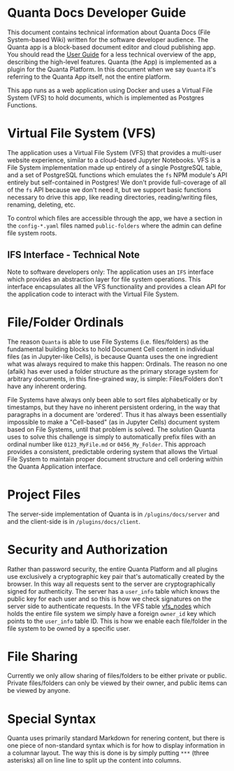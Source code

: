 # Quanta Docs Developer Guide

This document contains technical information about Quanta Docs (File System-based Wiki) written for the software developer audience. The Quanta app is a block-based document editor and cloud publishing app. You should read the [User Guide](./docs_user_guide.md) for a less technical overview of the app, describing the high-level features. Quanta (the App) is implemented as a plugin for the Quanta Platform. In this document when we say `Quanta` it's referring to the Quanta App itself, not the entire platform.

This app runs as a web application using Docker and uses a Virtual File System (VFS) to hold documents, which is implemented as Postgres Functions.

# Virtual File System (VFS)

The application uses a Virtual File System (VFS) that provides a multi-user website experience, similar to a cloud-based Jupyter Notebooks. VFS is a File System implementation made up entirely of a single PostgreSQL table, and a set of PostgreSQL functions which emulates the `fs` NPM module's API entirely but self-contained in Postgres! We don't provide full-coverage of all of the `fs` API because we don't need it, but we support basic functions necessary to drive this app, like reading directories, reading/writing files, renaming, deleting, etc.

To control which files are accessible through the app, we have a section in the `config-*.yaml` files named `public-folders` where the admin can define file system roots.

## IFS Interface - Technical Note

Note to software developers only: The application uses an `IFS` interface which provides an abstraction layer for file system operations. This interface encapsulates all the VFS functionality and provides a clean API for the application code to interact with the Virtual File System.   

# File/Folder Ordinals

The reason `Quanta` is able to use File Systems (i.e. files/folders) as the fundamental building blocks to hold Document Cell content in individual files (as in Jupyter-like Cells), is because Quanta uses the one ingredient what was always required to make this happen: Ordinals. The reason no one (afaik) has ever used a folder structure as the primary storage system for arbitrary documents, in this fine-grained way, is simple: Files/Folders don't have any inherent ordering. 

File Systems have always only been able to sort files alphabetically or by timestamps, but they have no inherent persistent ordering, in the way that paragraphs in a document are 'ordered'. Thus it has always been essentially impossible to make a "Cell-based" (as in Jupyter Cells) document system based on File Systems, until that problem is solved. The solution Quanta uses to solve this challenge is simply to automatically prefix files with an ordinal number like `0123_MyFile.md` or `0456_My_Folder`. This approach provides a consistent, predictable ordering system that allows the Virtual File System to maintain proper document structure and cell ordering within the Quanta Application interface.

# Project Files

The server-side implementation of Quanta is in `/plugins/docs/server` and and the client-side is in `/plugins/docs/client`.

# Security and Authorization

Rather than password security, the entire Quanta Platform and all plugins use exclusively a cryptographic key pair that's automatically created by the browser. In this way all requests sent to the server are cryptographically signed for authenticity. The server has a `user_info` table which knows the public key for each user and so this is how we check signatures on the server side to authenticate requests. In the VFS table [vfs_nodes](/plugins/docs/server/VFS2/SQL/schema.sql) which holds the entire file system we simply have a foreign `owner_id` key which points to the `user_info` table ID. This is how we enable each file/folder in the file system to be owned by a specific user. 

# File Sharing

Currently we only allow sharing of files/folders to be either private or public. Private files/folders can only be viewed by their owner, and public items can be viewed by anyone.

# Special Syntax

Quanta uses primarily standard Markdown for renering content, but there is one piece of non-standard syntax which is for how to display information in a columnar layout. The way this is done is by simply putting `***` (three asterisks) all on line line to split up the content into columns.



